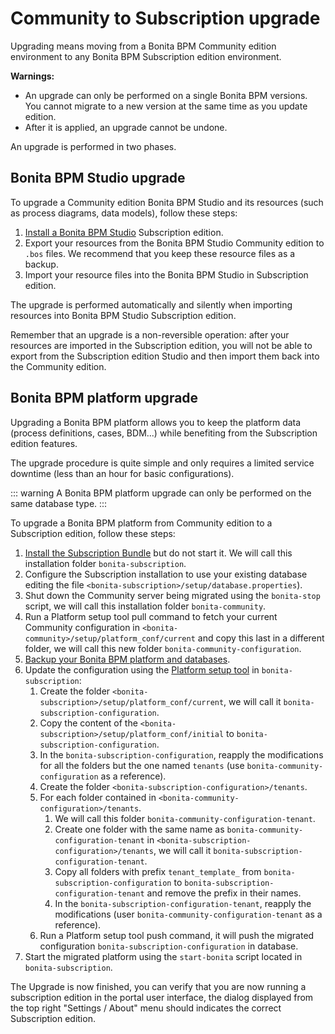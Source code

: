 # Community to Subscription upgrade

Upgrading means moving from a Bonita BPM Community edition environment to any Bonita BPM Subscription 
edition environment.

**Warnings:**

* An upgrade can only be performed on a single Bonita BPM versions. You cannot migrate to a new version at the same time as you update edition.
* After it is applied, an upgrade cannot be undone.

An upgrade is performed in two phases.

## Bonita BPM Studio upgrade

To upgrade a Community edition Bonita BPM Studio and its resources (such as process diagrams, data models), follow these steps:

1. [Install a Bonita BPM Studio](bonita-bpm-studio-installation.md) Subscription edition.
2. Export your resources from the Bonita BPM Studio Community edition to `.bos` files. We recommend that you keep these resource files as a backup.
3. Import your resource files into the Bonita BPM Studio in Subscription edition.

The upgrade is performed automatically and silently when importing resources into Bonita BPM Studio Subscription edition.

Remember that an upgrade is a non-reversible operation: 
after your resources are imported in the Subscription edition, you will not be able to export from the Subscription edition Studio and then import them back into the Community edition.

## Bonita BPM platform upgrade

Upgrading a Bonita BPM platform allows you to keep the platform data (process definitions, cases, BDM...) 
while benefiting from the Subscription edition features.

The upgrade procedure is quite simple and only requires a limited service downtime (less than an hour for basic configurations).

::: warning
A Bonita BPM platform upgrade can only be performed on the same database type.
:::

To upgrade a Bonita BPM platform from Community edition to a Subscription edition, follow these steps:

1. [Install the Subscription Bundle](bonita-bpm-installation-overview) but do not start it. We will call this installation folder `bonita-subscription`.
2. Configure the Subscription installation to use your existing database editing the file `<bonita-subscription>/setup/database.properties`).
3. Shut down the Community server being migrated using the `bonita-stop` script, we will call this installation folder `bonita-community`.
4. Run a Platform setup tool pull command to fetch your current Community configuration in `<bonita-community>/setup/platform_conf/current` and copy this last in a different folder, we will call this new folder `bonita-community-configuration`.
5. [Backup your Bonita BPM platform and databases](back-up-bonita-bpm-platform.md).
6. Update the configuration using the [Platform setup tool](BonitaBPM_platform_setup#configure_tool) in `bonita-subscription`:
    1. Create the folder `<bonita-subscription>/setup/platform_conf/current`, we will call it `bonita-subscription-configuration`.
    3. Copy the content of the `<bonita-subscription>/setup/platform_conf/initial` to `bonita-subscription-configuration`.
    4. In the `bonita-subscription-configuration`, reapply the modifications for all the folders but the one named `tenants` (use `bonita-community-configuration` as a reference).
    5. Create the folder `<bonita-subscription-configuration>/tenants`.
    6. For each folder contained in `<bonita-community-configuration>/tenants`.
        1. We will call this folder `bonita-community-configuration-tenant`.
        2. Create one folder with the same name as `bonita-community-configuration-tenant` in `<bonita-subscription-configuration>/tenants`, we will call it `bonita-subscription-configuration-tenant`.
        3. Copy all folders with prefix `tenant_template_` from `bonita-subscription-configuration` to `bonita-subscription-configuration-tenant` and remove the prefix in their names.
        4. In the `bonita-subscription-configuration-tenant`, reapply the modifications (user `bonita-community-configuration-tenant` as a reference).
    7. Run a Platform setup tool push command, it will push the migrated configuration `bonita-subscription-configuration` in database.
7. Start the migrated platform using the `start-bonita` script located in `bonita-subscription`.

The Upgrade is now finished, you can verify that you are now running a subscription edition in the portal user interface, the dialog displayed from the top right "Settings / About" menu should indicates the correct Subscription edition.

